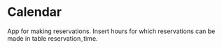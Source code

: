 # Calendar
App for making reservations. Insert hours for which reservations can be made in table reservation_time.
